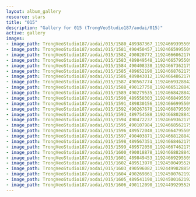 ```yaml
---
layout: album_gallery
resource: stars
title: "015"
description: "Gallery for 015 (TrongVeoStudio187/aodai/015)"
active: gallery
images:
- image_path: TrongVeoStudio187/aodai/015/1580_489387367_1192466939550911_7728396728704759488_n.jpg
- image_path: TrongVeoStudio187/aodai/015/1581_490450457_1192466599550945_2274380261383630328_n.jpg
- image_path: TrongVeoStudio187/aodai/015/1582_490020772_1192466606217611_5687035340511403261_n.jpg
- image_path: TrongVeoStudio187/aodai/015/1583_489849548_1192466579550947_2275254362329803330_n.jpg
- image_path: TrongVeoStudio187/aodai/015/1584_490408338_1192466736217598_5289663468058193208_n.jpg
- image_path: TrongVeoStudio187/aodai/015/1585_489652190_1192466876217584_8786974200675674697_n.jpg
- image_path: TrongVeoStudio187/aodai/015/1586_489843012_1192466486217623_7789531689157725910_n.jpg
- image_path: TrongVeoStudio187/aodai/015/1587_490567774_1192466932884245_1570808018190658676_n.jpg
- image_path: TrongVeoStudio187/aodai/015/1588_490127750_1192466512884287_1829979413944940474_n.jpg
- image_path: TrongVeoStudio187/aodai/015/1589_490279535_1192466842884254_4131607487569959481_n.jpg
- image_path: TrongVeoStudio187/aodai/015/1590_489550303_1192466849550920_564890840209089249_n.jpg
- image_path: TrongVeoStudio187/aodai/015/1591_489830156_1192466699550935_7225163158738994076_n.jpg
- image_path: TrongVeoStudio187/aodai/015/1592_490267670_1192466879550917_5735566919808851703_n.jpg
- image_path: TrongVeoStudio187/aodai/015/1593_489754588_1192466802884258_3755535711188727245_n.jpg
- image_path: TrongVeoStudio187/aodai/015/1594_490472237_1192466936217578_8233852939645635425_n.jpg
- image_path: TrongVeoStudio187/aodai/015/1595_490107984_1192466856217586_4083879600178504219_n.jpg
- image_path: TrongVeoStudio187/aodai/015/1596_489572048_1192466479550957_6690621581700112329_n.jpg
- image_path: TrongVeoStudio187/aodai/015/1597_490403871_1192466812884257_7375396238991030033_n.jpg
- image_path: TrongVeoStudio187/aodai/015/1598_489567351_1192466846217587_4994324508335631575_n.jpg
- image_path: TrongVeoStudio187/aodai/015/1599_489572050_1192466746217597_601647091689362013_n.jpg
- image_path: TrongVeoStudio187/aodai/015/1600_490018878_1192466882884250_616294233774047603_n.jpg
- image_path: TrongVeoStudio187/aodai/015/1601_489849453_1192466929550912_839914582718256515_n.jpg
- image_path: TrongVeoStudio187/aodai/015/1602_489513970_1192450049552600_1782564808833040909_n.jpg
- image_path: TrongVeoStudio187/aodai/015/1603_490596082_1192449982885940_6103429551259141009_n.jpg
- image_path: TrongVeoStudio187/aodai/015/1604_490269861_1192450076219264_7286686129254016027_n.jpg
- image_path: TrongVeoStudio187/aodai/015/1605_489541190_1192450016219270_6622820536585913146_n.jpg
- image_path: TrongVeoStudio187/aodai/015/1606_490112090_1192449929552612_8838210551823488015_n.jpg
---
```

